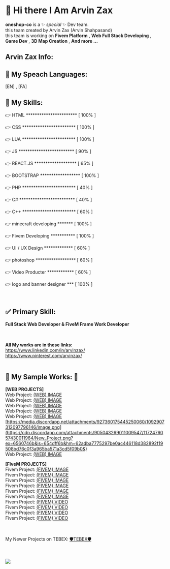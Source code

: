 <h1>👋 Hi there I Am Arvin Zax</h1>

**oneshop-co** is a ✨ _special_ ✨ Dev team.<br>
this team created by Arvin Zax (Arvin Shahpasand)<br>
this team is working on **Fivem Platform** , **Web Full Stack Developing** , **Game Dev** , **3D Map Creation** , **And more ...**

<h2>Arvin Zax Info:</h2>

<h2>📢 My Speach Languages:</h2>
[EN] , [FA]

<h2>💎 My Skills:</h2>
<p>👉 HTML *********************** [ 100% ]</p>
<p>👉 CSS ************************ [ 100% ]</p>
<p>👉 LUA ************************ [ 100% ]</p>
<p>👉 JS ************************* [ 90% ]</p>
<p>👉 REACT.JS ******************* [ 65% ]</p>
<p>👉 BOOTSTRAP ****************** [ 100% ]</p>
<p>👉 PHP ************************ [ 40% ]</p>
<p>👉 C# ************************* [ 40% ]</p>
<p>👉 C++ ************************ [ 60% ]</p>
<p>👉 minecraft developing ******* [ 100% ]</p>
<p>👉 Fivem Developing *********** [ 100% ]</p>
<p>👉 UI / UX Design ************* [ 60% ]</p>
<p>👉 photoshop ****************** [ 60% ]</p>
<p>👉 Video Producter ************ [ 60% ]</p>
<p>👉 logo and banner designer *** [ 100% ]</p>
<br>
<h2>✅ Primary Skill:</h2>

**Full Stack Web Developer & FiveM Frame Work Developer**

<br><br>
**All My works are in these links:**
<br>https://www.linkedin.com/in/arvinzax/
<br>https://www.pinterest.com/arvinzax/
<br><br>

<h2>💢 My Sample Works: 💢</h2>

**[WEB PROJECTS]**
<br>Web Project: <a target="_blank" href="https://media.discordapp.net/attachments/979691021908733965/1083104148557398056/Annotation_2023-03-08_223415.png">(WEB) IMAGE</a>
<br>Web Project: <a target="_blank" href="https://media.discordapp.net/attachments/979691021908733965/1083104148838420531/Annotation_2023-03-08_223507.png">(WEB) IMAGE</a>
<br>Web Project: <a target="_blank" href="https://media.discordapp.net/attachments/979691021908733965/1083104149115261008/purple-free-admin-dashboard-e1597995165506.png">(WEB) IMAGE</a>
<br>Web Project: <a target="_blank" href="https://media.discordapp.net/attachments/927360175445250060/1089614143755132968/Annotation_2023-03-26_222823.png">(WEB) IMAGE</a>
<br>Web Project: <a target="_blank" href="https://media.discordapp.net/attachments/927360175445250060/1092907312097796146/image.png">(WEB) IMAGE</a>
[https://media.discordapp.net/attachments/927360175445250060/1092907312097796146/image.png](https://cdn.discordapp.com/attachments/905043269011009547/1172476057430011964/New_Project.png?ex=6560746b&is=654dff6b&hm=62adba7775297be0ac446118d382892f19508bd76c0f3a965ba571a3cd5f09b0&)
<br>Web Project: <a target="_blank" href="https://media.discordapp.net/attachments/927360175445250060/1092907312097796146/image.png">(WEB) IMAGE</a>


**[FiveM PROJECTS]**
<br>Fivem Project: <a target="_blank" href="https://media.discordapp.net/attachments/1055191788035506246/1055192285530296320/[FIVEM] IMAGE.png">(FIVEM) IMAGE</a>
<br>Fivem Project: <a target="_blank" href="https://media.discordapp.net/attachments/1055361559838326854/1055362383457042432/[FIVEM] IMAGE.png">(FIVEM) IMAGE</a>
<br>Fivem Project: <a target="_blank" href="https://media.discordapp.net/attachments/1060676777946644670/1060678582990557226/Annotation_2023-01-06_011309.png">(FIVEM) IMAGE</a>
<br>Fivem Project: <a target="_blank" href="https://media.discordapp.net/attachments/1073590030204944454/1073590279547916390/Annotation_2023-02-10_154152.png">(FIVEM) IMAGE</a>
<br>Fivem Project: <a target="_blank" href="https://media.discordapp.net/attachments/1055361674179256410/1055362711350947840/green-fluid-background-frame_53876-114482_1.png">(FIVEM) IMAGE</a>
<br>Fivem Project: <a target="_blank" href="https://media.discordapp.net/attachments/1055361716197793812/1055363151933231124/green-fluid-background-frame_53876-114482_2.png">(FIVEM) IMAGE</a>
<br>Fivem Project: <a target="_blank" href="https://cdn.discordapp.com/attachments/1055361848075100202/1055364835455545424/Dd2.mp4">(FIVEM) VIDEO</a>
<br>Fivem Project: <a target="_blank" href="https://cdn.discordapp.com/attachments/932637745162096671/1047928328075608104/radial-menu.mp4">(FIVEM) VIDEO</a>
<br>Fivem Project: <a target="_blank" href="https://cdn.discordapp.com/attachments/1055361753145425970/1055363522600648794/NEWBIE_ONESHOP.mp4">(FIVEM) VIDEO</a>
<br>Fivem Project: <a target="_blank" href="https://cdn.discordapp.com/attachments/1078395244447543297/1078408422250266714/headlight.mp4">(FIVEM) VIDEO</a>

<br><br>My Newer Projects on TEBEX: <a target="_blank" href="https://oneshop.tebex.io/">🛡TEBEX🛡</a>

<br><br>
<a href="https://visitcount.itsvg.in">
  <img src="https://visitcount.itsvg.in/api?id=oneshop-co&label=Profile%20Views&color=2&icon=0&pretty=false" />
</a>
